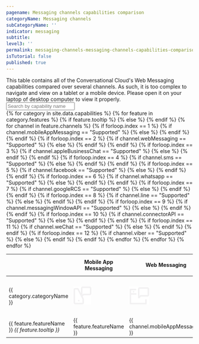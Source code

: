 ```yaml
---
pagename: Messaging channels capabilities comparison
categoryName: Messaging channels
subCategoryName: ''
indicator: messaging
subtitle:
level3: ''
permalink: messaging-channels-messaging-channels-capabilities-comparison.html
isTutorial: false
published: true
---
```


<div class="mobilefeaturestable">This table contains all of the Conversational Cloud's Web Messaging capabilities compared over several channels. As such, it is too complex to navigate and view on a tablet or a mobile device. Please open it on your laptop of desktop computer to view it properly.</div>

<input id="capabilitiesSearch" type="text" placeholder="Search by capability name" />
<div class="tablecontainer" id="featureContainer">
<table class="releasenotes" id="featurestable">
  <thead>
  <tr id="featuresheader">
    <th></th>
    <th>Mobile App Messaging</th>
    <th>Web Messaging</th>
    <th>Apple Business chat</th>
    <th>SMS</th>
    <th>Facebook</th>
    <th>WhatsApp</th>
    <th>Google RCS</th>
    <th>LINE</th>
    <th>Messaging Window API</th>
    <th>Connector API</th>
    <th>WeChat</th>
    <th>Viber</th>
  </tr>
  </thead>
  <tbody>
    {% for category in site.data.capabilities %}
      <tr class="categoryrow">
        <td>{{ category.categoryName }}</td>
        <td><img class="tableIcon" src="img/mobileappmessaging.svg" /></td>
        <td><img class="tableIcon" src="img/web-messaging.svg" /></td>
        <td><img class="tableIcon" src="img/abc.svg" /></td>
        <td><img class="tableIcon" src="img/sms.svg" /></td>
        <td><img class="tableIcon" src="img/fb-messenger.svg" /></td>
        <td><img class="tableIcon" src="img/whatsapp.svg" /></td>
        <td><img class="tableIcon" src="img/google-rsc.svg" /></td>
        <td><img class="tableIcon" src="img/line.svg" /></td>
        <td><img class="tableIcon" src="img/messaging-window-api.svg" /></td>
        <td><img class="tableIcon" src="img/connector-api.svg" /></td>
        <td><img class="tableIcon" src="img/WeChat-logo.png" /></td>
        <td><img class="tableIcon" src="img/viber.png" /></td>
      </tr>
      {% for feature in category.features %}
      <tr>
        {% if feature.tooltip %}
        <td>{{ feature.featureName }} <i class="fas fa-info tooltipicon"><span class="tooltipinfo">{{ feature.tooltip }}</span></i></td>
        {% else %}
        <td>{{ feature.featureName }}</td>
        {% endif %}
        {% for channel in feature.channels %}
          {% if forloop.index == 1 %}
            {% if channel.mobileAppMessaging == "Supported" %}
            <td class="green">{{ channel.mobileAppMessaging }}</td>
            {% else %}
            <td>{{ channel.mobileAppMessaging }}</td>
            {% endif %}
          {% endif %}
          {% if forloop.index == 2 %}
            {% if channel.webMessaging == "Supported" %}
            <td class="green">{{ channel.webMessaging }}</td>
            {% else %}
            <td>{{ channel.webMessaging }}</td>
            {% endif %}
          {% endif %}
          {% if forloop.index == 3 %}
            {% if channel.appleBusinessChat == "Supported" %}
            <td class="green">{{ channel.appleBusinessChat }}</td>
            {% else %}
            <td>{{ channel.appleBusinessChat }}</td>
            {% endif %}
          {% endif %}
          {% if forloop.index == 4 %}
            {% if channel.sms == "Supported" %}
            <td class="green">{{ channel.sms }}</td>
            {% else %}
            <td>{{ channel.sms }}</td>
            {% endif %}
          {% endif %}
          {% if forloop.index == 5 %}
            {% if channel.facebook == "Supported" %}
            <td class="green">{{ channel.facebook }}</td>
            {% else %}
            <td>{{ channel.facebook }}</td>
            {% endif %}
          {% endif %}
          {% if forloop.index == 6 %}
            {% if channel.whatsapp == "Supported" %}
            <td class="green">{{ channel.whatsapp }}</td>
            {% else %}
            <td>{{ channel.whatsapp }}</td>
            {% endif %}
          {% endif %}
          {% if forloop.index == 7 %}
            {% if channel.googleRCS == "Supported" %}
            <td class="green">{{ channel.googleRCS }}</td>
            {% else %}
            <td>{{ channel.googleRCS }}</td>
            {% endif %}
          {% endif %}
          {% if forloop.index == 8 %}
            {% if channel.line == "Supported" %}
            <td class="green">{{ channel.line }}</td>
            {% else %}
            <td>{{ channel.line }}</td>
            {% endif %}
          {% endif %}
          {% if forloop.index == 9 %}
            {% if channel.messagingWindowAPI == "Supported" %}
            <td class="green">{{ channel.messagingWindowAPI }}</td>
            {% else %}
            <td>{{ channel.messagingWindowAPI }}</td>
            {% endif %}
          {% endif %}
          {% if forloop.index == 10 %}
            {% if channel.connectorAPI == "Supported" %}
            <td class="green">{{ channel.connectorAPI }}</td>
            {% else %}
            <td>{{ channel.connectorAPI }}</td>
            {% endif %}
          {% endif %}
          {% if forloop.index == 11 %}
            {% if channel.weChat == "Supported" %}
            <td class="green">{{ channel.weChat }}</td>
            {% else %}
            <td>{{ channel.weChat }}</td>
            {% endif %}
          {% endif %}
          {% if forloop.index == 12 %}
            {% if channel.viber == "Supported" %}
            <td class="green">{{ channel.viber }}</td>
            {% else %}
            <td>{{ channel.viber }}</td>
            {% endif %}
          {% endif %}
        {% endfor %}
      </tr>
      {% endfor %}
    {% endfor %}
    </tbody>
  </table>
</div>
